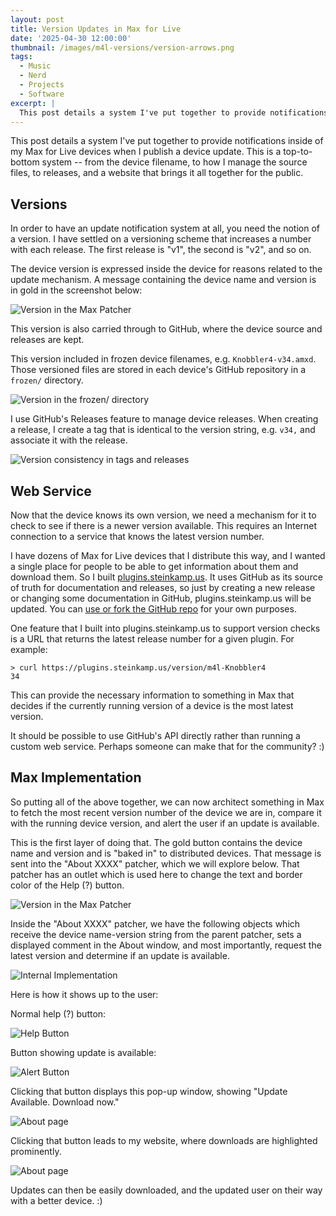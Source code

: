 ```yaml
---
layout: post
title: Version Updates in Max for Live
date: '2025-04-30 12:00:00'
thumbnail: /images/m4l-versions/version-arrows.png
tags:
  - Music
  - Nerd
  - Projects
  - Software
excerpt: |
  This post details a system I've put together to provide notifications inside of my Max for Live devices when I publish a device update.
---
```


This post details a system I've put together to provide notifications inside of my Max for Live devices when I publish a device update. This is a top-to-bottom system -- from the device filename, to how I manage the source files, to releases, and a website that brings it all together for the public.

## Versions

In order to have an update notification system at all, you need the notion of a version. I have settled on a versioning scheme that increases a number with each release. The first release is "v1", the second is "v2", and so on.

The device version is expressed inside the device for reasons related to the update mechanism. A message containing the device name and version is in gold in the screenshot below:

![Version in the Max Patcher](/images/m4l-versions/patcher-outer.png)

This version is also carried through to GitHub, where the device source and releases are kept.

This version included in frozen device filenames, e.g. `Knobbler4-v34.amxd`. Those versioned files are stored in each device's GitHub repository in a `frozen/` directory.

![Version in the frozen/ directory](/images/m4l-versions/frozen-files.png)

I use GitHub's Releases feature to manage device releases. When creating a release, I create a tag that is identical to the version string, e.g. `v34,` and associate it with the release.

![Version consistency in tags and releases](/images/m4l-versions/version-arrows.png)

## Web Service

Now that the device knows its own version, we need a mechanism for it to check to see if there is a newer version available. This requires an Internet connection to a service that knows the latest version number.

I have dozens of Max for Live devices that I distribute this way, and I wanted a single place for people to be able to get information about them and download them. So I built [plugins.steinkamp.us](https://plugins.steinkamp.us/). It uses GitHub as its source of truth for documentation and releases, so just by creating a new release or changing some documentation in GitHub, plugins.steinkamp.us will be updated. You can [use or fork the GitHub repo](https://github.com/zsteinkamp/plugins) for your own purposes.

One feature that I built into plugins.steinkamp.us to support version checks is a URL that returns the latest release number for a given plugin. For example:

```
> curl https://plugins.steinkamp.us/version/m4l-Knobbler4
34
```

This can provide the necessary information to something in Max that decides if the currently running version of a device is the most latest version.

It should be possible to use GitHub's API directly rather than running a custom web service. Perhaps someone can make that for the community? :)

## Max Implementation

So putting all of the above together, we can now architect something in Max to fetch the most recent version number of the device we are in, compare it with the running device version, and alert the user if an update is available.

This is the first layer of doing that. The gold button contains the device name and version and is "baked in" to distributed devices. That message is sent into the "About XXXX" patcher, which we will explore below. That patcher has an outlet which is used here to change the text and border color of the Help (?) button.

![Version in the Max Patcher](/images/m4l-versions/patcher-outer.png)

Inside the "About XXXX" patcher, we have the following objects which receive the device name-version string from the parent patcher, sets a displayed comment in the About window, and most importantly, request the latest version and determine if an update is available.

![Internal Implementation](/images/m4l-versions/patcher-inside.png)

Here is how it shows up to the user:

Normal help (?) button:

![Help Button](/images/m4l-versions/help.png)

Button showing update is available:

![Alert Button](/images/m4l-versions/alert.png)

Clicking that button displays this pop-up window, showing "Update Available. Download now."

![About page](/images/m4l-versions/about.png)

Clicking that button leads to my website, where downloads are highlighted prominently.

![About page](/images/m4l-versions/plugin-site.png)

Updates can then be easily downloaded, and the updated user on their way with a better device. :)
